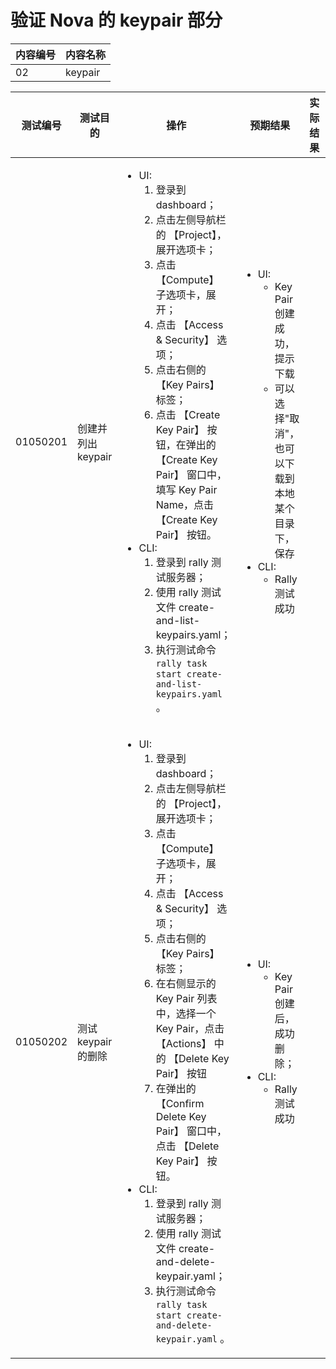 # 验证 Nova 的 keypair 部分

|内容编号|内容名称|
|--------|--------|
|02|keypair|


|测试编号|测试目的|操作|预期结果|实际结果|备注|Rally/Tempest/None|
|--------|--------|----|--------|--------|----|------------------|
|01050201|创建并列出 keypair|<ul><li>UI:<ol><li>登录到 dashboard；</li><li>点击左侧导航栏的 【Project】，展开选项卡；</li><li>点击 【Compute】 子选项卡，展开；</li><li>点击 【Access & Security】 选项；</li><li>点击右侧的 【Key Pairs】 标签；</li><li>点击 【Create Key Pair】 按钮，在弹出的 【Create Key Pair】 窗口中，填写 Key Pair Name，点击 【Create Key Pair】 按钮。</li></ol></li><li>CLI:<ol><li>登录到 rally 测试服务器；</li><li>使用 rally 测试文件 create-and-list-keypairs.yaml；</li><li>执行测试命令 <code>rally task start create-and-list-keypairs.yaml</code> 。</li></ol></li></ul>|<ul><li>UI:<ul><li>Key Pair 创建成功，提示下载</li><li>可以选择"取消"，也可以下载到本地某个目录下，保存</li></ul></li><li>CLI:<ul><li>Rally 测试成功</li></ul></li></ul>||<ul><li>执行 10 次，每次并行执行 2 个测试</li><li>每次创建 3 个 tenant，每个 tenant 包含 2 个 user</li></ul>|Rally:</br>create-and-list-keypairs.yaml|
|01050202|测试 keypair 的删除|<ul><li>UI:<ol><li>登录到 dashboard；</li><li>点击左侧导航栏的 【Project】，展开选项卡；</li><li>点击 【Compute】 子选项卡，展开；</li><li>点击 【Access & Security】 选项；</li><li>点击右侧的 【Key Pairs】 标签；</li><li>在右侧显示的 Key Pair 列表中，选择一个 Key Pair，点击 【Actions】 中的 【Delete Key Pair】 按钮</li><li>在弹出的 【Confirm Delete Key Pair】 窗口中，点击 【Delete Key Pair】 按钮。</li></ol></li><li>CLI:<ol><li>登录到 rally 测试服务器；</li><li>使用 rally 测试文件 create-and-delete-keypair.yaml；</li><li>执行测试命令 <code>rally task start create-and-delete-keypair.yaml</code> 。</li></ol></li></ul>|<ul><li>UI:<ul><li>Key Pair 创建后，成功删除；</li></ul></li><li>CLI:<ul><li>Rally 测试成功</li></ul></li></ul>||<ul><li>执行 10 次，每次并行执行 2 个测试</li><li>每次创建 3 个 tenant，每个 tenant 包含 2 个 user</li></ul>|Rally:</br>create-and-delete-keypair.yaml|
